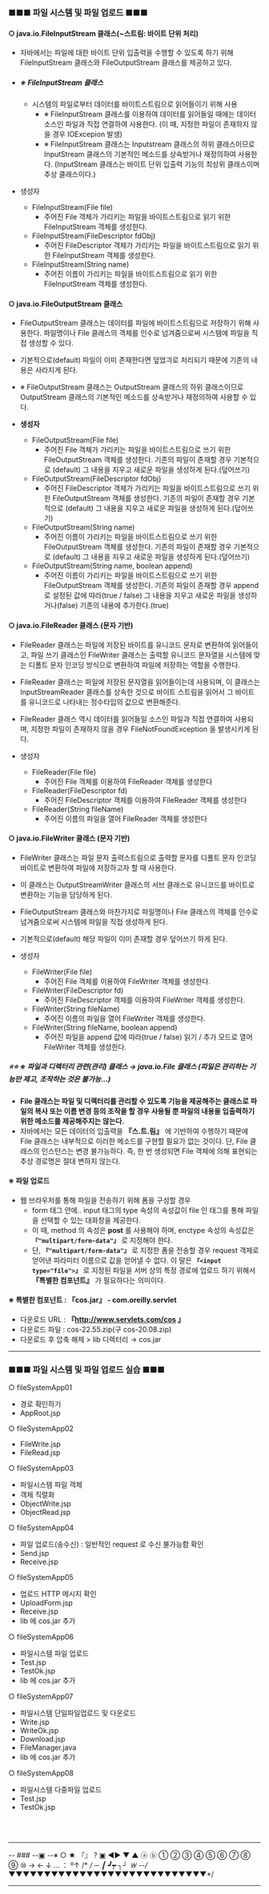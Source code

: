 ### ■■■ 파일 시스템 및 파일 업로드 ■■■
#### ○ java.io.FileInputStream 클래스(~스트림: 바이트 단위 처리)
  - 자바에서는 파일에 대한 바이트 단위 입출력을 수행할 수 있도록 하기 위해
    FileInputStream 클래스와 FileOutputStream 클래스를 제공하고 있다.

- #####  ※  FileInputStream 클래스
  - 시스템의 파일로부터 데이터를 바이트스트림으로 읽어들이기 위해 사용
    - ※ FileInputStream 클래스를 이용하여 데이터를 읽어들일 때에는
      데이터소스인 파일과 직접 연결하여 사용한다.
      (이 때, 지정한 파일이 존재하지 않을 경우 IOExcepion 발생)
    - ※ FileInputStream 클래스는 Inputstream 클래스의 하위 클래스이므로
      InputStream 클래스의 기본적인 메소드를 상속받거나 재정의하여 사용한다.
      (InputStream 클래스는 바이트 단위 입출력 기능의 최상위 클래스이며 추상 클래스이다.)

- 생성자
  - FileInputStream(File file)
     - 주어진 File 객체가 가리키는 파일을 바이트스트림으로 읽기 위한
     FileInputStream 객체를 생성한다.
  - FileInputStream(FileDescriptor fdObj)
     - 주어진 FileDescriptor 객체가 가리키는 파일을 바이트스트림으로 읽기 위한
     FileInputStream 객체를 생성한다.
  - FileInputStream(String name)
     - 주어진 이름이 가리키는 파일을 바이트스트림으로 읽기 위한
     FileInputStream 객체를 생성한다.

#### ○ java.io.FileOutputStream 클래스
  - FileOutputStream 클래스는
    데이터를 파일에 바이트스트림으로 저장하기 위해 사용한다.
    파일명이나 File 클래스의 객체를 인수로 넘겨줌으로써
    시스템에 파일을 직접 생성할 수 있다.
  - 기본적으로(default) 파일이 이미 존재한다면 덮었긔로 처리되기 때문에
     기존의 내용은 사라지게 된다.
  - ※ FileOutputStream 클래스는 OutputStream 클래스의 하위 클래스이므로 OutputStream 클래스의 기본적인 메소드를 상속받거나 재정의하여 사용할 수 있다.   

  - **생성자**
    - FileOutputStream(File file)
       - 주어진 File 객체가 가리키는 파일을 바이트스트림으로 쓰기 위한
       FileOutputStream 객체를 생성한다.
       기존의 파일이 존재할 경우 기본적으로 (default) 그 내용을 지우고
       새로운 파일을 생성하게 된다.(덮어쓰기)
    - FileOutputStream(FileDescriptor fdObj)
       - 주어진 FileDescriptor 객체가 가리키는 파일을 바이트스트림으로 쓰기 위한
       FileOutputStream 객체를 생성한다.
       기존의 파일이 존재할 경우 기본적으로 (default) 그 내용을 지우고
       새로운 파일을 생성하게 된다.(덮어쓰기)
    - FileOutputStream(String name)
       - 주어진 이름이 가리키는 파일을 바이트스트림으로 쓰기 위한
       FileOutputStream 객체를 생성한다.
       기존의 파일이 존재할 경우 기본적으로 (default) 그 내용을 지우고
       새로운 파일을 생성하게 된다.(덮어쓰기)
    - FileOutputStream(String name, boolean append)
       - 주어진 이름이 가리키는 파일을 바이트스트림으로 쓰기 위한
       FileOutputStream 객체를 생성한다.
       기존의 파일이 존재할 경우 append 로 설정된 값에 따라(true / false)
       그 내용을 지우고 새로운 파일을 생성하거나(false) 기존의 내용에 추가한다.(true)

#### ○ java.io.FileReader 클래스 (문자 기반)
  - FileReader 클래스는
    파일에 저장된 바이트를 유니코드 문자로 변환하여 읽어들이고,
    파일 쓰기 클래스인 FileWriter 클래스는
    출력할 유니코드 문자열을 시스템에 맞는 디폴트 문자 인코딩 방식으로 변환하여
    파일에 저장하는 역할을 수행한다.

  - FileReader 클래스는
    파일에 저장된 문자열을 읽어들이는데 사용되며,
    이 클래스는 InputStreamReader 클래스를 상속한 것으로
    바이트 스트림을 읽어서 그 바이트를 유니코드로 나타내는 정수타입의 값으로
    변환해준다.

  - FileReader 클래스 역시 데이터를 읽어들일 소스인 파일과 직접 연결하여 사용되며,
  지정한 파일이 존재하지 않을 경우 FileNotFoundException 을 발생시키게 된다.

  - 생성자 
    - FileReader(File file)
      - 주어진 File 객체를 이용하여 FileReader 객체를 생성한다
    - FileReader(FileDescriptor fd)
      - 주어진 FileDescriptor 객체를 이용하여 FileReader 객체를 생성한다
    - FileReader(String fileName)
      - 주어진 이름의 파일을 열어 FileReader 객체를 생성한다

#### ○ java.io.FileWriter 클래스 (문자 기반)
  - FileWriter 클래스는
    파일 문자 출력스트림으로 출력할 문자를 디폴트 문자 인코딩 바이트로 변환하여
    파일에 저장하고자 할 때 사용한다.
  - 이 클래스는 OutputStreamWriter 클래스의 서브 클래스로
    유니코드를 바이트로 변환하는 기능을 담당하게 된다.
  - FileOutputStream 클래스와 마찬가지로
    파일명이나 File 클래스의 객체를 인수로 넘겨줌으로써
    시스템에 파일을 직접 생성하게 된다.
  - 기본적으로(default) 해당 파일이 이미 존재할 경우 덮어쓰기 하게 된다.

- 생성자
  - FileWriter(File file)
    - 주어진 File 객체를 이용하여 FileWriter 객체를 생성한다.
  - FileWriter(FileDescriptor fd)
    - 주어진 FileDescriptor 객체를 이용하여 FileWriter 객체를 생성한다.
  - FileWriter(String fileName)
    - 주어진 이름의 파일을 열어 FileWriter 객체를 생성한다.
  - FileWriter(String fileName, boolean append)
    - 주어진 파일을  append 값에 따라(true / false)
          읽기 / 추가 모드로 열어 FileWriter 객체를 생성한다.

##### ⭐⭐ ※ 파일과 디렉터리 관련(관리) 클래스 → java.io.File 클래스 (파일은 관리하는 기능만 제고, 조작하는 것은 불가능...)
  - **File 클래스는 파일 및 디렉터리를 관리할 수 있도록 기능을 제공해주는 클래스로
    파일의 복사 또는 이름 변경 등의 조작을 할 경우 사용될 뿐
    파일의 내용을 입출력하기 위한 메소드를 제공해주지는 않는다.**
  - 자바에서는 모든 데이터의 입출력을 **『스.트.림』** 에 기반하여 수행하기 때문에 
    File 클래스는 내부적으로 이러한 메소드를 구현할 필요가 없는 것이다.
    단, File 클래스의 인스턴스는 변경 불가능하다.
    즉, 한 번 생성되면 File 객체에 의해 표현되는 추상 경로명은 절대 변하지 않는다.

#### ※ 파일 업로드
- 웹 브라우저를 통해 파일을 전송하기 위해 폼을 구성할 경우
  - form 태그 안에.. input 태그의 type 속성의 속성값이
    file 인 태그를 통해 파일을 선택할 수 있는 대화창을 제공한다.
  - 이 때, method 의 속성은 **post** 를 사용해야 하며,
    enctype 속성의 속성값은 **```『"multipart/form-data"』```** 로 지정해야 한다.
  - 단, **```『"multipart/form-data"』```** 로 지정한 폼을 전송할 경우
    request 객체로 얻어낸 파라미터 이름으로 값을 얻어낼 수 없다.
    이 말은 **```『<input type="file">』```** 로 지정된 파일을
    서버 상의 특정 경로에 업로드 하기 위해서 **『특별한 컴포넌트』** 가
    필요하다는 의미이다.

#### ※ 특별한 컴포넌트 : 『cos.jar』 - com.oreilly.servlet
  - 다운로드 URL : **『http://www.servlets.com/cos 』**
  - 다운로드 파일 : cos-22.55.zip(구 cos-20.08.zip)
  - 다운로드 후 압축 해제 > lib 디렉터리 → cos.jar


----------------------------------------------------------------
### ■■■ 파일 시스템 및 파일 업로드 실습 ■■■

○ fileSystemApp01
  - 경로 확인하기
  - AppRoot.jsp
  
○ fileSystemApp02
  - FileWrite.jsp
  - FileRead.jsp

○ fileSystemApp03
  - 파일시스템 파일 객체
  - 객체 직렬화
  - ObjectWrite.jsp
  - ObjectRead.jsp

○ fileSystemApp04
  - 파일 업로드(송수신) : 일반적인 request 로 수신 불가능함 확인
  - Send.jsp
  - Receive.jsp

○ fileSystemApp05
  - 업로드 HTTP 메시지 확인
  - UploadForm.jsp
  - Receive.jsp
  - lib 에 cos.jar 추가

○ fileSystemApp06
  - 파일시스템 파일 업로드
  - Test.jsp
  - TestOk.jsp
  - lib 에 cos.jar 추가

○ fileSystemApp07
  - 파일시스템 단일파일업로드 및 다운로드
  - Write.jsp
  - WriteOk.jsp
  - Download.jsp
  - FileManager.java
  - lib 에 cos.jar 추가


○ fileSystemApp08
- 파일시스템 다중파일 업로드
- Test.jsp
- TestOk.jsp


<br>
<br>

---
-- ### --▣ --※ ○ ★ 『』 ? ▣ ◀▶ ▼ ▲ ⓐ ⓑ ① ② ③ ④ ⑤ ⑥ ⑦ ⑧ ⑨ ⑩  →   ←  ↓  …  ： º↑ /* */  ─ ┃ ┛┯ ┐┘ ￦
--/*▼▼▼▼▼▼▼▼▼▼▼▼▼▼▼▼▼▼▼▼▼▼▼▼▼▼▼▼*/

---